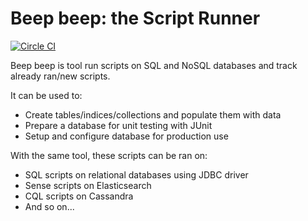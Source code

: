 # Beep beep: the Script Runner

[![Circle CI](https://circleci.com/gh/gquintana/beepbeep.svg?style=svg)](https://circleci.com/gh/gquintana/beepbeep)

Beep beep is tool run scripts on SQL and NoSQL databases and track already ran/new scripts.

It can be used to:
* Create tables/indices/collections and populate them with data
* Prepare a database for unit testing with JUnit
* Setup and configure database for production use

With the same tool, these scripts can be ran on:
* SQL scripts on relational databases using JDBC driver
* Sense scripts on Elasticsearch
* CQL scripts on Cassandra
* And so on...

